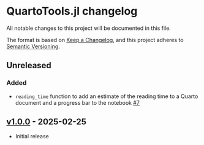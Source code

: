 # QuartoTools.jl changelog

All notable changes to this project will be documented in this file.

The format is based on [Keep a Changelog](https://keepachangelog.com/en/1.0.0/),
and this project adheres to [Semantic Versioning](https://semver.org/spec/v2.0.0.html).

## Unreleased

### Added

- `reading_time` function to add an estimate of the reading time to a Quarto
  document and a progress bar to the notebook [#7]

## [v1.0.0] - 2025-02-25

- Initial release


<!-- Links generated by Changelog.jl -->

[v1.0.0]: https://github.com/PumasAI/QuartoNotebookRunner.jl/releases/tag/v1.0.0
[#7]: https://github.com/PumasAI/QuartoNotebookRunner.jl/issues/7
